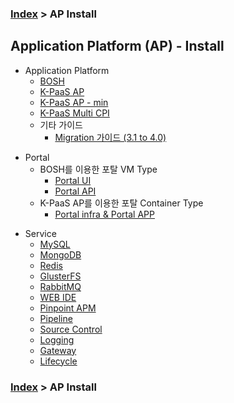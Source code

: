 ### [Index](https://github.com/K-PaaS/Guide/blob/master/README.md) > AP Install

## Application Platform (AP) - Install
- Application Platform  
  - [BOSH](./application_platform/bosh.md)  
  - [K-PaaS AP](./application_platform/kpaas_ap.md)  
  - [K-PaaS AP - min](./application_platform/kpaas_ap_min.md)  
  - [K-PaaS Multi CPI](./application_platform/kpaas_multi_cpi.md)  
  - 기타 가이드
    - [Migration 가이드 (3.1 to 4.0)](./application_platform/4.0_migration.md)  

+ Portal
  + BOSH를 이용한 포탈 VM Type
    + [Portal UI](./portal/vm_type_ui.md)   
    + [Portal API](./portal/vm_type_api.md)   
  + K-PaaS AP를 이용한 포탈 Container Type
    + [Portal infra & Portal APP](./portal/container_type.md)   

- Service
  - [MySQL](./service/mysql.md)
  - [MongoDB](./service/mongodb.md)
  - [Redis](./service/redis.md)
  - [GlusterFS](./service/glusterfs.md)
  - [RabbitMQ](./service/rabbitmq.md)
  - [WEB IDE](./service/webide.md)
  - [Pinpoint APM](./service/pinpoint.md)
  - [Pipeline](./service/pipeline.md)
  - [Source Control](./service/source_control.md)
  - [Logging](./service/logging.md)
  - [Gateway](./service/gateway.md)
  - [Lifecycle](./service/lifecycle.md)

### [Index](https://github.com/K-PaaS/Guide/blob/master/README.md) > AP Install
